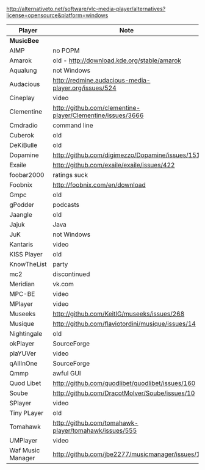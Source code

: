 http://alternativeto.net/software/vlc-media-player/alternatives?license=opensource&platform=windows

Player | Note
-------|-----
**MusicBee** |
AIMP | no POPM
Amarok | old - http://download.kde.org/stable/amarok
Aqualung | not Windows
Audacious | http://redmine.audacious-media-player.org/issues/524
Cineplay | video
Clementine | http://github.com/clementine-player/Clementine/issues/3666
Cmdradio | command line
Cuberok | old
DeKiBulle | old
Dopamine | http://github.com/digimezzo/Dopamine/issues/151
Exaile | http://github.com/exaile/exaile/issues/422
foobar2000 | ratings suck
Foobnix | http://foobnix.com/en/download
Gmpc | old
gPodder | podcasts
Jaangle | old
Jajuk | Java
JuK | not Windows
Kantaris | video
KISS Player | old
KnowTheList | party
mc2 | discontinued
Meridian | vk.com
MPC-BE | video
MPlayer | video
Museeks | http://github.com/KeitIG/museeks/issues/268
Musique | http://github.com/flaviotordini/musique/issues/14
Nightingale | old
okPlayer | SourceForge
plaYUVer | video
qAllInOne | SourceForge
Qmmp | awful GUI
Quod Libet | http://github.com/quodlibet/quodlibet/issues/160
Soube | http://github.com/DracotMolver/Soube/issues/10
SPlayer | video
Tiny PLayer | old
Tomahawk | http://github.com/tomahawk-player/tomahawk/issues/555
UMPlayer | video
Waf Music Manager | http://github.com/jbe2277/musicmanager/issues/1

